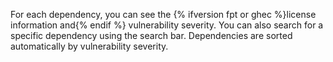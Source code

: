 For each dependency, you can see the {% ifversion fpt or ghec %}license information and{% endif %} vulnerability severity. You can also search for a specific dependency using the search bar. Dependencies are sorted automatically by vulnerability severity.